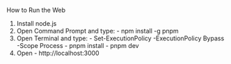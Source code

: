 How to Run the Web
  1. Install node.js
  2. Open Command Prompt and type:
    - npm install -g pnpm
  3. Open Terminal and type:
    - Set-ExecutionPolicy -ExecutionPolicy Bypass -Scope Process
    - pnpm install
    - pnpm dev
  4. Open
    - http://localhost:3000